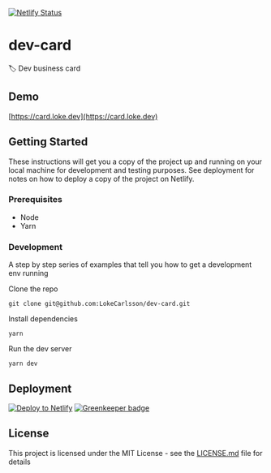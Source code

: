 [![Netlify Status](https://api.netlify.com/api/v1/badges/824cc305-62c6-470c-b175-9b0ef68f6a54/deploy-status)](https://app.netlify.com/sites/dev-card/deploys)

# dev-card

🏷 Dev business card

## Demo

[https://card.loke.dev](https://card.loke.dev)

## Getting Started

These instructions will get you a copy of the project up and running on your local machine for development and testing purposes. See deployment for notes on how to deploy a copy of the project on Netlify.

### Prerequisites

- Node
- Yarn

### Development

A step by step series of examples that tell you how to get a development env running

Clone the repo

```
git clone git@github.com:LokeCarlsson/dev-card.git
```

Install dependencies

```
yarn
```

Run the dev server

```
yarn dev
```

## Deployment

[![Deploy to Netlify](https://www.netlify.com/img/deploy/button.svg)](https://app.netlify.com/start/deploy?repository=https://github.com/LokeCarlsson/dev-card) [![Greenkeeper badge](https://badges.greenkeeper.io/LokeCarlsson/dev-card.svg)](https://greenkeeper.io/)

## License

This project is licensed under the MIT License - see the [LICENSE.md](LICENSE.md) file for details
